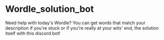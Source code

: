 # Wordle_solution_bot
Need help with today's Wordle? You can get words that match your description if you're stuck or if you're really at your wits' end, the solution itself with this discord bot!
